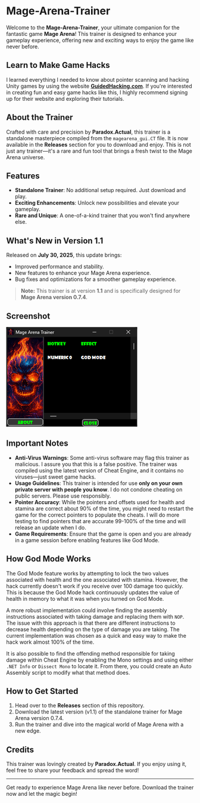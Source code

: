 # Mage-Arena-Trainer

Welcome to the **Mage-Arena-Trainer**, your ultimate companion for the fantastic game **Mage Arena**! This trainer is designed to enhance your gameplay experience, offering new and exciting ways to enjoy the game like never before.

## Learn to Make Game Hacks

I learned everything I needed to know about pointer scanning and hacking Unity games by using the website **[GuidedHacking.com](https://guidedhacking.com)**. If you're interested in creating fun and easy game hacks like this, I highly recommend signing up for their website and exploring their tutorials.

## About the Trainer

Crafted with care and precision by **Paradox.Actual**, this trainer is a standalone masterpiece compiled from the `magearena_gui.CT` file. It is now available in the **Releases** section for you to download and enjoy. This is not just any trainer—it's a rare and fun tool that brings a fresh twist to the Mage Arena universe.

## Features

- **Standalone Trainer**: No additional setup required. Just download and play.
- **Exciting Enhancements**: Unlock new possibilities and elevate your gameplay.
- **Rare and Unique**: A one-of-a-kind trainer that you won't find anywhere else.

## What's New in Version 1.1

Released on **July 30, 2025**, this update brings:
- Improved performance and stability.
- New features to enhance your Mage Arena experience.
- Bug fixes and optimizations for a smoother gameplay experience.

> **Note:** This trainer is at version **1.1** and is specifically designed for **Mage Arena version 0.7.4**.

## Screenshot

![Mage-Arena-Trainer Screenshot](screenshot.png)

## Important Notes

- **Anti-Virus Warnings**: Some anti-virus software may flag this trainer as malicious. I assure you that this is a false positive. The trainer was compiled using the latest version of Cheat Engine, and it contains no viruses—just sweet game hacks.
- **Usage Guidelines**: This trainer is intended for use **only on your own private server with people you know**. I do not condone cheating on public servers. Please use responsibly.
- **Pointer Accuracy**: While the pointers and offsets used for health and stamina are correct about 90% of the time, you might need to restart the game for the correct pointers to populate the cheats. I will do more testing to find pointers that are accurate 99-100% of the time and will release an update when I do.
- **Game Requirements**: Ensure that the game is open and you are already in a game session before enabling features like God Mode.

## How God Mode Works

The God Mode feature works by attempting to lock the two values associated with health and the one associated with stamina. However, the hack currently doesn't work if you receive over 100 damage too quickly. This is because the God Mode hack continuously updates the value of health in memory to what it was when you turned on God Mode.

A more robust implementation could involve finding the assembly instructions associated with taking damage and replacing them with `NOP`. The issue with this approach is that there are different instructions to decrease health depending on the type of damage you are taking. The current implementation was chosen as a quick and easy way to make the hack work almost 100% of the time.

It is also possible to find the offending method responsible for taking damage within Cheat Engine by enabling the Mono settings and using either `.NET Info` or `Dissect Mono` to locate it. From there, you could create an Auto Assembly script to modify what that method does.

## How to Get Started

1. Head over to the **Releases** section of this repository.
2. Download the latest version (v1.1) of the standalone trainer for Mage Arena version 0.7.4.
3. Run the trainer and dive into the magical world of Mage Arena with a new edge.

## Credits

This trainer was lovingly created by **Paradox.Actual**. If you enjoy using it, feel free to share your feedback and spread the word!

---

Get ready to experience Mage Arena like never before. Download the trainer now and let the magic begin!
